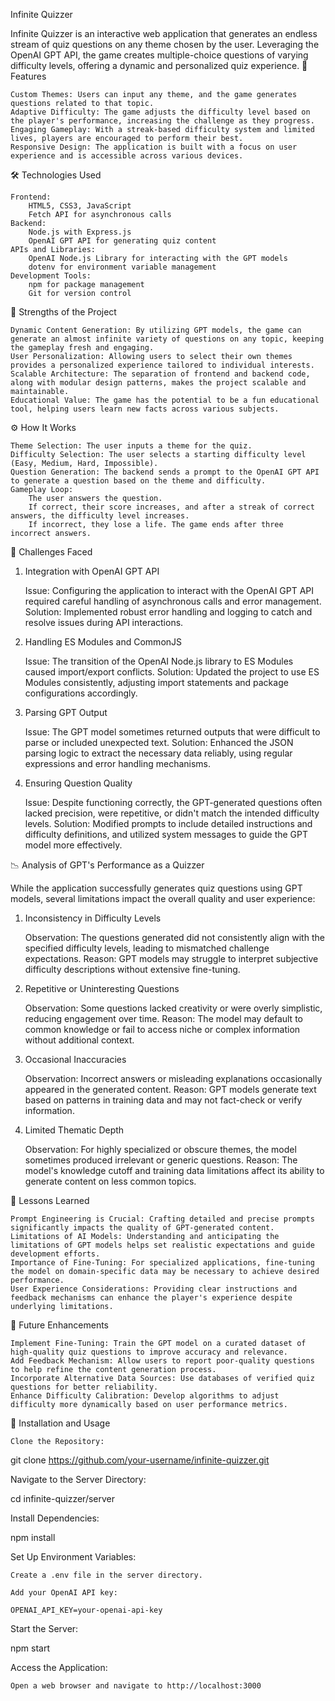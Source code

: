 Infinite Quizzer

Infinite Quizzer is an interactive web application that generates an endless stream of quiz questions on any theme chosen by the user. Leveraging the OpenAI GPT API, the game creates multiple-choice questions of varying difficulty levels, offering a dynamic and personalized quiz experience.
🚀 Features

    Custom Themes: Users can input any theme, and the game generates questions related to that topic.
    Adaptive Difficulty: The game adjusts the difficulty level based on the player's performance, increasing the challenge as they progress.
    Engaging Gameplay: With a streak-based difficulty system and limited lives, players are encouraged to perform their best.
    Responsive Design: The application is built with a focus on user experience and is accessible across various devices.

🛠️ Technologies Used

    Frontend:
        HTML5, CSS3, JavaScript
        Fetch API for asynchronous calls
    Backend:
        Node.js with Express.js
        OpenAI GPT API for generating quiz content
    APIs and Libraries:
        OpenAI Node.js Library for interacting with the GPT models
        dotenv for environment variable management
    Development Tools:
        npm for package management
        Git for version control

🌟 Strengths of the Project

    Dynamic Content Generation: By utilizing GPT models, the game can generate an almost infinite variety of questions on any topic, keeping the gameplay fresh and engaging.
    User Personalization: Allowing users to select their own themes provides a personalized experience tailored to individual interests.
    Scalable Architecture: The separation of frontend and backend code, along with modular design patterns, makes the project scalable and maintainable.
    Educational Value: The game has the potential to be a fun educational tool, helping users learn new facts across various subjects.

⚙️ How It Works

    Theme Selection: The user inputs a theme for the quiz.
    Difficulty Selection: The user selects a starting difficulty level (Easy, Medium, Hard, Impossible).
    Question Generation: The backend sends a prompt to the OpenAI GPT API to generate a question based on the theme and difficulty.
    Gameplay Loop:
        The user answers the question.
        If correct, their score increases, and after a streak of correct answers, the difficulty level increases.
        If incorrect, they lose a life. The game ends after three incorrect answers.

🧩 Challenges Faced
1. Integration with OpenAI GPT API

    Issue: Configuring the application to interact with the OpenAI GPT API required careful handling of asynchronous calls and error management.
    Solution: Implemented robust error handling and logging to catch and resolve issues during API interactions.

2. Handling ES Modules and CommonJS

    Issue: The transition of the OpenAI Node.js library to ES Modules caused import/export conflicts.
    Solution: Updated the project to use ES Modules consistently, adjusting import statements and package configurations accordingly.

3. Parsing GPT Output

    Issue: The GPT model sometimes returned outputs that were difficult to parse or included unexpected text.
    Solution: Enhanced the JSON parsing logic to extract the necessary data reliably, using regular expressions and error handling mechanisms.

4. Ensuring Question Quality

    Issue: Despite functioning correctly, the GPT-generated questions often lacked precision, were repetitive, or didn't match the intended difficulty levels.
    Solution: Modified prompts to include detailed instructions and difficulty definitions, and utilized system messages to guide the GPT model more effectively.

📉 Analysis of GPT's Performance as a Quizzer

While the application successfully generates quiz questions using GPT models, several limitations impact the overall quality and user experience:
1. Inconsistency in Difficulty Levels

    Observation: The questions generated did not consistently align with the specified difficulty levels, leading to mismatched challenge expectations.
    Reason: GPT models may struggle to interpret subjective difficulty descriptions without extensive fine-tuning.

2. Repetitive or Uninteresting Questions

    Observation: Some questions lacked creativity or were overly simplistic, reducing engagement over time.
    Reason: The model may default to common knowledge or fail to access niche or complex information without additional context.

3. Occasional Inaccuracies

    Observation: Incorrect answers or misleading explanations occasionally appeared in the generated content.
    Reason: GPT models generate text based on patterns in training data and may not fact-check or verify information.

4. Limited Thematic Depth

    Observation: For highly specialized or obscure themes, the model sometimes produced irrelevant or generic questions.
    Reason: The model's knowledge cutoff and training data limitations affect its ability to generate content on less common topics.

🧐 Lessons Learned

    Prompt Engineering is Crucial: Crafting detailed and precise prompts significantly impacts the quality of GPT-generated content.
    Limitations of AI Models: Understanding and anticipating the limitations of GPT models helps set realistic expectations and guide development efforts.
    Importance of Fine-Tuning: For specialized applications, fine-tuning the model on domain-specific data may be necessary to achieve desired performance.
    User Experience Considerations: Providing clear instructions and feedback mechanisms can enhance the player's experience despite underlying limitations.

🔮 Future Enhancements

    Implement Fine-Tuning: Train the GPT model on a curated dataset of high-quality quiz questions to improve accuracy and relevance.
    Add Feedback Mechanism: Allow users to report poor-quality questions to help refine the content generation process.
    Incorporate Alternative Data Sources: Use databases of verified quiz questions for better reliability.
    Enhance Difficulty Calibration: Develop algorithms to adjust difficulty more dynamically based on user performance metrics.

📄 Installation and Usage

    Clone the Repository:

git clone https://github.com/your-username/infinite-quizzer.git

Navigate to the Server Directory:

cd infinite-quizzer/server

Install Dependencies:

npm install

Set Up Environment Variables:

    Create a .env file in the server directory.

    Add your OpenAI API key:

    OPENAI_API_KEY=your-openai-api-key

Start the Server:

npm start

Access the Application:

    Open a web browser and navigate to http://localhost:3000